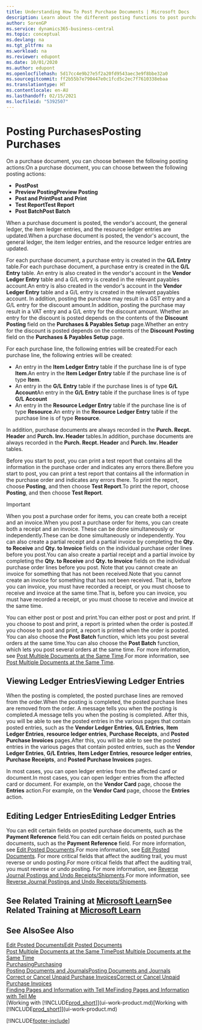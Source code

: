 ```yaml
---
title: Understanding How To Post Purchase Documents | Microsoft Docs
description: Learn about the different posting functions to post purchase documents, and how you can update posted documents.
author: SorenGP
ms.service: dynamics365-business-central
ms.topic: conceptual
ms.devlang: na
ms.tgt_pltfrm: na
ms.workload: na
ms.reviewer: edupont
ms.date: 10/01/2020
ms.author: edupont
ms.openlocfilehash: 5d17cc4e9b27e5f2a20fd9543aec3e9f8bbe32a0
ms.sourcegitcommit: ff2b55b7e790447e0c1fcd5c2ec7f7610338ebaa
ms.translationtype: HT
ms.contentlocale: en-AU
ms.lasthandoff: 02/15/2021
ms.locfileid: "5392507"
---
```

# <a name="posting-purchases"></a><span data-ttu-id="68cac-103">Posting Purchases</span><span class="sxs-lookup"><span data-stu-id="68cac-103">Posting Purchases</span></span>
<span data-ttu-id="68cac-104">On a purchase document, you can choose between the following posting actions:</span><span class="sxs-lookup"><span data-stu-id="68cac-104">On a purchase document, you can choose between the following posting actions:</span></span>

* <span data-ttu-id="68cac-105">**Post**</span><span class="sxs-lookup"><span data-stu-id="68cac-105">**Post**</span></span>
* <span data-ttu-id="68cac-106">**Preview Posting**</span><span class="sxs-lookup"><span data-stu-id="68cac-106">**Preview Posting**</span></span>
* <span data-ttu-id="68cac-107">**Post and Print**</span><span class="sxs-lookup"><span data-stu-id="68cac-107">**Post and Print**</span></span>
* <span data-ttu-id="68cac-108">**Test Report**</span><span class="sxs-lookup"><span data-stu-id="68cac-108">**Test Report**</span></span>
* <span data-ttu-id="68cac-109">**Post Batch**</span><span class="sxs-lookup"><span data-stu-id="68cac-109">**Post Batch**</span></span>

<span data-ttu-id="68cac-110">When a purchase document is posted, the vendor's account, the general ledger, the item ledger entries, and the resource ledger entries  are updated.</span><span class="sxs-lookup"><span data-stu-id="68cac-110">When a purchase document is posted, the vendor's account, the general ledger, the item ledger entries, and the resource ledger entries  are updated.</span></span>

<span data-ttu-id="68cac-111">For each purchase document, a purchase entry is created in the **G/L Entry** table.</span><span class="sxs-lookup"><span data-stu-id="68cac-111">For each purchase document, a purchase entry is created in the **G/L Entry** table.</span></span> <span data-ttu-id="68cac-112">An entry is also created in the vendor's account in the **Vendor Ledger Entry** table and a G/L entry is created in the relevant payables account.</span><span class="sxs-lookup"><span data-stu-id="68cac-112">An entry is also created in the vendor's account in the **Vendor Ledger Entry** table and a G/L entry is created in the relevant payables account.</span></span> <span data-ttu-id="68cac-113">In addition, posting the purchase may result in a GST entry and a G/L entry for the discount amount.</span><span class="sxs-lookup"><span data-stu-id="68cac-113">In addition, posting the purchase may result in a VAT entry and a G/L entry for the discount amount.</span></span> <span data-ttu-id="68cac-114">Whether an entry for the discount is posted depends on the contents of the **Discount Posting** field on the **Purchases & Payables Setup** page.</span><span class="sxs-lookup"><span data-stu-id="68cac-114">Whether an entry for the discount is posted depends on the contents of the **Discount Posting** field on the **Purchases & Payables Setup** page.</span></span>

<span data-ttu-id="68cac-115">For each purchase line, the following entries will be created:</span><span class="sxs-lookup"><span data-stu-id="68cac-115">For each purchase line, the following entries will be created:</span></span>
- <span data-ttu-id="68cac-116">An entry in the **Item Ledger Entry** table if the purchase line is of type **Item**.</span><span class="sxs-lookup"><span data-stu-id="68cac-116">An entry in the **Item Ledger Entry** table if the purchase line is of type **Item**.</span></span>
- <span data-ttu-id="68cac-117">An entry in the **G/L Entry** table if the purchase lines is of type **G/L Account**</span><span class="sxs-lookup"><span data-stu-id="68cac-117">An entry in the **G/L Entry** table if the purchase lines is of type **G/L Account**</span></span>
- <span data-ttu-id="68cac-118">An entry in the **Resource Ledger Entry** table if the purchase line is of type **Resource**.</span><span class="sxs-lookup"><span data-stu-id="68cac-118">An entry in the **Resource Ledger Entry** table if the purchase line is of type **Resource**.</span></span>

<span data-ttu-id="68cac-119">In addition, purchase documents are always recorded in the **Purch. Recpt. Header** and **Purch. Inv. Header** tables.</span><span class="sxs-lookup"><span data-stu-id="68cac-119">In addition, purchase documents are always recorded in the **Purch. Recpt. Header** and **Purch. Inv. Header** tables.</span></span>

<span data-ttu-id="68cac-120">Before you start to post, you can print a test report that contains all the information in the purchase order and indicates any errors there.</span><span class="sxs-lookup"><span data-stu-id="68cac-120">Before you start to post, you can print a test report that contains all the information in the purchase order and indicates any errors there.</span></span> <span data-ttu-id="68cac-121">To print the report, choose **Posting**, and then choose **Test Report**.</span><span class="sxs-lookup"><span data-stu-id="68cac-121">To print the report, choose **Posting**, and then choose **Test Report**.</span></span>

> [!IMPORTANT]  
>   <span data-ttu-id="68cac-122">When you post a purchase order for items, you can create both a receipt and an invoice.</span><span class="sxs-lookup"><span data-stu-id="68cac-122">When you post a purchase order for items, you can create both a receipt and an invoice.</span></span> <span data-ttu-id="68cac-123">These can be done simultaneously or independently.</span><span class="sxs-lookup"><span data-stu-id="68cac-123">These can be done simultaneously or independently.</span></span> <span data-ttu-id="68cac-124">You can also create a partial receipt and a partial invoice by completing the **Qty. to Receive** and **Qty. to Invoice** fields on the individual purchase order lines before you post.</span><span class="sxs-lookup"><span data-stu-id="68cac-124">You can also create a partial receipt and a partial invoice by completing the **Qty. to Receive** and **Qty. to Invoice** fields on the individual purchase order lines before you post.</span></span> <span data-ttu-id="68cac-125">Note that you cannot create an invoice for something that has not been received.</span><span class="sxs-lookup"><span data-stu-id="68cac-125">Note that you cannot create an invoice for something that has not been received.</span></span> <span data-ttu-id="68cac-126">That is, before you can invoice, you must have recorded a receipt, or you must choose to receive and invoice at the same time.</span><span class="sxs-lookup"><span data-stu-id="68cac-126">That is, before you can invoice, you must have recorded a receipt, or you must choose to receive and invoice at the same time.</span></span>

<span data-ttu-id="68cac-127">You can either post or post and print.</span><span class="sxs-lookup"><span data-stu-id="68cac-127">You can either post or post and print.</span></span> <span data-ttu-id="68cac-128">If you choose to post and print, a report is printed when the order is posted.</span><span class="sxs-lookup"><span data-stu-id="68cac-128">If you choose to post and print, a report is printed when the order is posted.</span></span> <span data-ttu-id="68cac-129">You can also choose the **Post Batch** function, which lets you post several orders at the same time.</span><span class="sxs-lookup"><span data-stu-id="68cac-129">You can also choose the **Post Batch** function, which lets you post several orders at the same time.</span></span> <span data-ttu-id="68cac-130">For more information, see [Post Multiple Documents at the Same Time](ui-batch-posting.md).</span><span class="sxs-lookup"><span data-stu-id="68cac-130">For more information, see [Post Multiple Documents at the Same Time](ui-batch-posting.md).</span></span>

## <a name="viewing-ledger-entries"></a><span data-ttu-id="68cac-131">Viewing Ledger Entries</span><span class="sxs-lookup"><span data-stu-id="68cac-131">Viewing Ledger Entries</span></span>
<span data-ttu-id="68cac-132">When the posting is completed, the posted purchase lines are removed from the order.</span><span class="sxs-lookup"><span data-stu-id="68cac-132">When the posting is completed, the posted purchase lines are removed from the order.</span></span> <span data-ttu-id="68cac-133">A message tells you when the posting is completed.</span><span class="sxs-lookup"><span data-stu-id="68cac-133">A message tells you when the posting is completed.</span></span> <span data-ttu-id="68cac-134">After this, you will be able to see the posted entries in the various pages that contain posted entries, such as the **Vendor Ledger Entries**, **G/L Entries**, **Item Ledger Entries**, **resource ledger entries**, **Purchase Receipts**, and **Posted Purchase Invoices** pages.</span><span class="sxs-lookup"><span data-stu-id="68cac-134">After this, you will be able to see the posted entries in the various pages that contain posted entries, such as the **Vendor Ledger Entries**, **G/L Entries**, **Item Ledger Entries**, **resource ledger entries**, **Purchase Receipts**, and **Posted Purchase Invoices** pages.</span></span>

<span data-ttu-id="68cac-135">In most cases, you can open ledger entries from the affected card or document.</span><span class="sxs-lookup"><span data-stu-id="68cac-135">In most cases, you can open ledger entries from the affected card or document.</span></span> <span data-ttu-id="68cac-136">For example, on the **Vendor Card** page, choose the **Entries** action.</span><span class="sxs-lookup"><span data-stu-id="68cac-136">For example, on the **Vendor Card** page, choose the **Entries** action.</span></span>

## <a name="editing-ledger-entries"></a><span data-ttu-id="68cac-137">Editing Ledger Entries</span><span class="sxs-lookup"><span data-stu-id="68cac-137">Editing Ledger Entries</span></span>
<span data-ttu-id="68cac-138">You can edit certain fields on posted purchase documents, such as the **Payment Reference** field.</span><span class="sxs-lookup"><span data-stu-id="68cac-138">You can edit certain fields on posted purchase documents, such as the **Payment Reference** field.</span></span> <span data-ttu-id="68cac-139">For more information, see [Edit Posted Documents](across-edit-posted-document.md).</span><span class="sxs-lookup"><span data-stu-id="68cac-139">For more information, see [Edit Posted Documents](across-edit-posted-document.md).</span></span> <span data-ttu-id="68cac-140">For more critical fields that affect the auditing trail, you must reverse or undo posting.</span><span class="sxs-lookup"><span data-stu-id="68cac-140">For more critical fields that affect the auditing trail, you must reverse or undo posting.</span></span> <span data-ttu-id="68cac-141">For more information, see [Reverse Journal Postings and Undo Receipts/Shipments](finance-how-reverse-journal-posting.md).</span><span class="sxs-lookup"><span data-stu-id="68cac-141">For more information, see [Reverse Journal Postings and Undo Receipts/Shipments](finance-how-reverse-journal-posting.md).</span></span>

## <a name="see-related-training-at-microsoft-learn"></a><span data-ttu-id="68cac-142">See Related Training at [Microsoft Learn](/learn/modules/receive-invoice-dynamics-d365-business-central/index)</span><span class="sxs-lookup"><span data-stu-id="68cac-142">See Related Training at [Microsoft Learn](/learn/modules/receive-invoice-dynamics-d365-business-central/index)</span></span>

## <a name="see-also"></a><span data-ttu-id="68cac-143">See Also</span><span class="sxs-lookup"><span data-stu-id="68cac-143">See Also</span></span>
[<span data-ttu-id="68cac-144">Edit Posted Documents</span><span class="sxs-lookup"><span data-stu-id="68cac-144">Edit Posted Documents</span></span>](across-edit-posted-document.md)  
[<span data-ttu-id="68cac-145">Post Multiple Documents at the Same Time</span><span class="sxs-lookup"><span data-stu-id="68cac-145">Post Multiple Documents at the Same Time</span></span>](ui-batch-posting.md)  
[<span data-ttu-id="68cac-146">Purchasing</span><span class="sxs-lookup"><span data-stu-id="68cac-146">Purchasing</span></span>](purchasing-manage-purchasing.md)  
[<span data-ttu-id="68cac-147">Posting Documents and Journals</span><span class="sxs-lookup"><span data-stu-id="68cac-147">Posting Documents and Journals</span></span>](ui-post-documents-journals.md)  
[<span data-ttu-id="68cac-148">Correct or Cancel Unpaid Purchase Invoices</span><span class="sxs-lookup"><span data-stu-id="68cac-148">Correct or Cancel Unpaid Purchase Invoices</span></span>](purchasing-how-correct-cancel-unpaid-purchase-invoices.md)  
[<span data-ttu-id="68cac-149">Finding Pages and Information with Tell Me</span><span class="sxs-lookup"><span data-stu-id="68cac-149">Finding Pages and Information with Tell Me</span></span>](ui-search.md)  
<span data-ttu-id="68cac-150">[Working with [!INCLUDE[prod_short](includes/prod_short.md)]](ui-work-product.md)</span><span class="sxs-lookup"><span data-stu-id="68cac-150">[Working with [!INCLUDE[prod_short](includes/prod_short.md)]](ui-work-product.md)</span></span>


[!INCLUDE[footer-include](includes/footer-banner.md)]